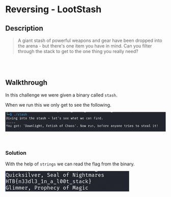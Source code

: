 # Reversing - LootStash

## Description
> A giant stash of powerful weapons and gear have been dropped into the arena - but there's one item you have in mind. Can you filter through the stack to get to the one thing you really need?

<br>
<br>

## Walkthrough

In this challenge we were given a binary called `stash`.

When we run this we only get to see the following.

![Screenshot0](./screenshots/0.png)

<br>

### Solution

With the help of `strings` we can read the flag from the binary.

![Screenshot1](./screenshots/1.png)
